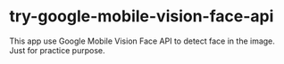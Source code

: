 # try-google-mobile-vision-face-api

This app use Google Mobile Vision Face API to detect face in the image. Just for practice purpose.
